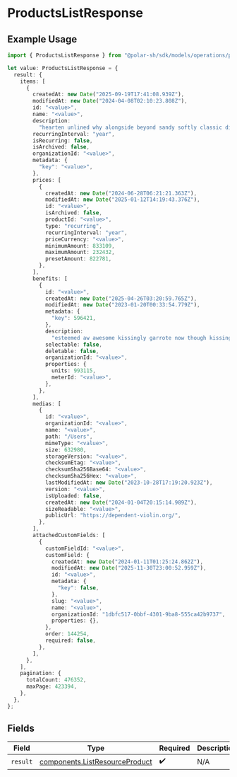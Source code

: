 # ProductsListResponse

## Example Usage

```typescript
import { ProductsListResponse } from "@polar-sh/sdk/models/operations/productslist.js";

let value: ProductsListResponse = {
  result: {
    items: [
      {
        createdAt: new Date("2025-09-19T17:41:08.939Z"),
        modifiedAt: new Date("2024-04-08T02:10:23.808Z"),
        id: "<value>",
        name: "<value>",
        description:
          "hearten unlined why alongside beyond sandy softly classic disrespect inside",
        recurringInterval: "year",
        isRecurring: false,
        isArchived: false,
        organizationId: "<value>",
        metadata: {
          "key": "<value>",
        },
        prices: [
          {
            createdAt: new Date("2024-06-28T06:21:21.363Z"),
            modifiedAt: new Date("2025-01-12T14:19:43.376Z"),
            id: "<value>",
            isArchived: false,
            productId: "<value>",
            type: "recurring",
            recurringInterval: "year",
            priceCurrency: "<value>",
            minimumAmount: 833109,
            maximumAmount: 232432,
            presetAmount: 822781,
          },
        ],
        benefits: [
          {
            id: "<value>",
            createdAt: new Date("2025-04-26T03:20:59.765Z"),
            modifiedAt: new Date("2023-01-20T00:33:54.779Z"),
            metadata: {
              "key": 596421,
            },
            description:
              "esteemed aw awesome kissingly garrote now though kissingly woot fooey",
            selectable: false,
            deletable: false,
            organizationId: "<value>",
            properties: {
              units: 993115,
              meterId: "<value>",
            },
          },
        ],
        medias: [
          {
            id: "<value>",
            organizationId: "<value>",
            name: "<value>",
            path: "/Users",
            mimeType: "<value>",
            size: 632980,
            storageVersion: "<value>",
            checksumEtag: "<value>",
            checksumSha256Base64: "<value>",
            checksumSha256Hex: "<value>",
            lastModifiedAt: new Date("2023-10-28T17:19:20.923Z"),
            version: "<value>",
            isUploaded: false,
            createdAt: new Date("2024-01-04T20:15:14.989Z"),
            sizeReadable: "<value>",
            publicUrl: "https://dependent-violin.org/",
          },
        ],
        attachedCustomFields: [
          {
            customFieldId: "<value>",
            customField: {
              createdAt: new Date("2024-01-11T01:25:24.862Z"),
              modifiedAt: new Date("2025-11-30T23:00:52.959Z"),
              id: "<value>",
              metadata: {
                "key": false,
              },
              slug: "<value>",
              name: "<value>",
              organizationId: "1dbfc517-0bbf-4301-9ba8-555ca42b9737",
              properties: {},
            },
            order: 144254,
            required: false,
          },
        ],
      },
    ],
    pagination: {
      totalCount: 476352,
      maxPage: 423394,
    },
  },
};
```

## Fields

| Field                                                                            | Type                                                                             | Required                                                                         | Description                                                                      |
| -------------------------------------------------------------------------------- | -------------------------------------------------------------------------------- | -------------------------------------------------------------------------------- | -------------------------------------------------------------------------------- |
| `result`                                                                         | [components.ListResourceProduct](../../models/components/listresourceproduct.md) | :heavy_check_mark:                                                               | N/A                                                                              |